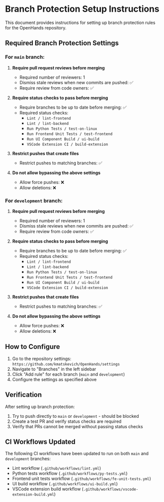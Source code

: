# Branch Protection Setup Instructions

This document provides instructions for setting up branch protection rules for the OpenHands repository.

## Required Branch Protection Settings

### For `main` branch:

1. **Require pull request reviews before merging**
   - Required number of reviewers: 1
   - Dismiss stale reviews when new commits are pushed: ✅
   - Require review from code owners: ✅

2. **Require status checks to pass before merging**
   - Require branches to be up to date before merging: ✅
   - Required status checks:
     - `Lint / lint-frontend`
     - `Lint / lint-backend`
     - `Run Python Tests / test-on-linux`
     - `Run Frontend Unit Tests / test-frontend`
     - `Run UI Component Build / ui-build`
     - `VSCode Extension CI / build-extension`

3. **Restrict pushes that create files**
   - Restrict pushes to matching branches: ✅

4. **Do not allow bypassing the above settings**
   - Allow force pushes: ❌
   - Allow deletions: ❌

### For `development` branch:

1. **Require pull request reviews before merging**
   - Required number of reviewers: 1
   - Dismiss stale reviews when new commits are pushed: ✅
   - Require review from code owners: ✅

2. **Require status checks to pass before merging**
   - Require branches to be up to date before merging: ✅
   - Required status checks:
     - `Lint / lint-frontend`
     - `Lint / lint-backend`
     - `Run Python Tests / test-on-linux`
     - `Run Frontend Unit Tests / test-frontend`
     - `Run UI Component Build / ui-build`
     - `VSCode Extension CI / build-extension`

3. **Restrict pushes that create files**
   - Restrict pushes to matching branches: ✅

4. **Do not allow bypassing the above settings**
   - Allow force pushes: ❌
   - Allow deletions: ❌

## How to Configure

1. Go to the repository settings: `https://github.com/kmatskevich/OpenHands/settings`
2. Navigate to "Branches" in the left sidebar
3. Click "Add rule" for each branch (`main` and `development`)
4. Configure the settings as specified above

## Verification

After setting up branch protection:
1. Try to push directly to `main` or `development` - should be blocked
2. Create a test PR and verify status checks are required
3. Verify that PRs cannot be merged without passing status checks

## CI Workflows Updated

The following CI workflows have been updated to run on both `main` and `development` branches:
- Lint workflow (`.github/workflows/lint.yml`)
- Python tests workflow (`.github/workflows/py-tests.yml`)
- Frontend unit tests workflow (`.github/workflows/fe-unit-tests.yml`)
- UI build workflow (`.github/workflows/ui-build.yml`)
- VSCode extension build workflow (`.github/workflows/vscode-extension-build.yml`)
